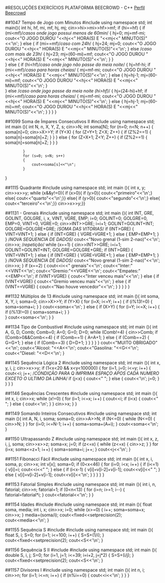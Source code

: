#RESOLUÇÕES EXERCÍCIOS PLATAFORMA BEECROWD - C++
[Perfil Beecrowd](https://www.beecrowd.com.br/judge/pt/profile/424268)

##1047 Tempo de Jogo com Minutos
#include <iostream>
using namespace std;
int main(){
			int hi, hf, mi, mf, hj, mj;
			cin>>hi>>mi>>hf>>mf;
			if (hi==hf)
			{
				if (mi<mf)/*casos onde jogo possui menos de 60min*/
				{
					hj=0; mj=mf-mi;
					cout<<"O JOGO DUROU "<<hj<<" HORA(S) E "<<mj<<" MINUTO(S)"<<'\n';
				}
				else
				{
					if (mi==mf)/*caso com 24h*/
					{
						hj=24; mj=0;
						cout<<"O JOGO DUROU "<<hj<<" HORA(S) E "<<mj<<" MINUTO(S)"<<'\n';
					}
					else /*caso com mais de 23h*/
					{
						hj=23;
						mj=(60-mi)+mf;
						cout<<"O JOGO DUROU "<<hj<<" HORA(S) E "<<mj<<" MINUTO(S)"<<'\n';
					}
				}	
			}
			else
			{
				if (hi<hf)/*caso onde jogo não passe da meia noite*/
				{
					hj=hf-hi;
					if (mi<=mf)/*caso para horas cheias*/
					{
						mj=mf-mi;
						cout<<"O JOGO DUROU "<<hj<<" HORA(S) E "<<mj<<" MINUTO(S)"<<'\n';
					}
					else
					{
						hj=hj-1;
						mj=(60-mi)+mf;
						cout<<"O JOGO DUROU "<<hj<<" HORA(S) E "<<mj<<" MINUTO(S)"<<'\n';
					}	
				}
				else /*caso onde jogo passe da meia noite (hi>hf)*/
				{
					hj=(24-hi)+hf;
					if (mi<=mf)/*caso para horas cheias*/
					{
						mj=mf-mi;
						cout<<"O JOGO DUROU "<<hj<<" HORA(S) E "<<mj<<" MINUTO(S)"<<'\n';
					}
					else
					{
						hj=hj-1;
						mj=(60-mi)+mf;
						cout<<"O JOGO DUROU "<<hj<<" HORA(S) E "<<mj<<" MINUTO(S)"<<'\n';
					}
				}
			}
}

##1099 Soma de Ímpares Consecutivos II
#include <iostream>
using namespace std;
int main (){
			int N, n, X, Y, Z, s;
			cin>>N;
			int soma[N];
			for (n=0; n<N; n++)
			{
				soma[n]=0;
				cin>>X>>Y;
				if (Y<X)
				{
					for (Z=Y+1; Z<X; Z++)
					{
						if (Z%2==1)
						{
							soma[n]=soma[n]+Z;
						}
					}
				}
				else
				{
					for (Z=X+1; Z<Y; Z++)
					{
						if (Z%2==1)
						{
							soma[n]=soma[n]+Z;
						}
					}
				}
				
			}
			for (s=0; s<N; s++)
			{
				cout<<soma[s]<<"\n";
			}
}

##1115 Quadrante
#include <iostream>
using namespace std;
int main (){
			int x, y;
			cin>>x>>y;
				while (x&&y!=0){
					if (x>0){
						if (y>0){
							cout<<"primeiro"<<'\n';}
						else{
							cout<<"quarto"<<'\n';}}
					else{
						if (y>0){
							cout<<"segundo"<<'\n';}
						else{
							cout<<"terceiro"<<'\n';}}
					cin>>x>>y;}}

##1131 - Grenais
#include <iostream>
using namespace std;
int main (){
			int INT, GRE, GOLINT, GOLGRE, i, x, VINT, VGRE, EMP;
			i=0; GOLINT=0; GOLGRE=0, EMP=0, VINT=0, VGRE=0;
			cin>>INT>>GRE;
			i=i+1;
			GOLINT=GOLINT+INT;
			GOLGRE=GOLGRE+GRE;
			/*SOMA DAS VITORIAS*/
			if (INT>GRE)
			{
				VINT=VINT+1;
			}
			else
			{
				if (INT<GRE)
				{
					VGRE=VGRE+1;
				}
				else
				{
					EMP=EMP+1;
				}
			}
			/*NOVA SEQUENCIA DE DADOS*/
			cout<<"Novo grenal (1-sim 2-nao)"<<'\n';
			cin>>x;
			/*repetição*/
			while (x==1)
			{
				cin>>INT>>GRE;
				i=i+1;
				GOLINT=GOLINT+INT;
				GOLGRE=GOLGRE+GRE;
				if (INT>GRE)
				{
					VINT=VINT+1;
				}
				else
				{
					if (INT<GRE)
					{
						VGRE=VGRE+1;
					}
					else
					{
						EMP=EMP+1;
					}
				}
				/*NOVA SEQUENCIA DE DADOS*/
				cout<<"Novo grenal (1-sim 2-nao)"<<'\n';
				cin>>x;
			}
			if (x==2)
			{
				cout<<i<<" grenais"<<'\n';
				cout<<"Inter:"<<VINT<<'\n';
				cout<<"Gremio:"<<VGRE<<'\n';
				cout<<"Empates:"<<EMP<<'\n';
				if (VINT>VGRE)
				{
					cout<<"Inter venceu mais"<<'\n';
				}
				else
				{
					if (VINT<VGRE)
					{
						cout<<"Gremio venceu mais"<<'\n';
					}
					else
					{
						if (VINT==VGRE)
						{
							cout<<"Nao houve vencedor"<<'\n';
						}
					}
				}
			}
}

##1132 Múltiplos de 13
#include <iostream>
using namespace std;
int main (){
			int soma, X, Y, i;
			soma=0;
			cin>>X>>Y;
			if (Y>X)
			{
				for (i=X; i<=Y; i++)
				{
					if (i%13!=0)
					{
						soma=soma+i;
					}
				}
				cout<<soma<<'\n';
			}
			else
			{
				if (X>Y)
				{
					for (i=Y; i<=X; i++)
					{
						if (i%13!=0)
						{
							soma=soma+i;
						}
					}	
				}
				cout<<soma<<'\n';
			}
}

##1134 Tipo de Combustível
#include <iostream>
using namespace std;
int main (){
			int A, G, D, Comb;
			Comb=0;
			A=0;
			G=0;
			D=0;
			while (Comb!=4)
			{
				cin>>Comb;
				if (Comb>0&&Comb<=4)
				{
					if (Comb==1)
					{
						A=A+1;
					}
					else
					{
						if (Comb==2)
						{
							G=G+1;
						}
						else
						{
							if (Comb==3)
							{
								D=D+1;
							}
						}
					}
				}
			}
			cout<<"MUITO OBRIGADO"<<'\n';
			cout<<"Alcool: "<<A<<'\n';
			cout<<"Gasolina: "<<G<<'\n';
			cout<<"Diesel: "<<D<<'\n';
}

##1145 Sequência Lógica 2
#include <iostream>
using namespace std;
int main (){
			int x, y, i, j;
			cin>>x>>y;
			if (1<x<20 && x<y<100000)
			{
				for (i=1, j=0; i<=y; i++)
				{
					cout<<i;
					j++;
					/*CONDIÇÃO PARA Q IMPRIMA ESPAÇO APOS CADA NUMERO EXCETO O ULTIMO DA LINHA*/
					if (j<x)
					{
						cout<<" ";
					}
					else
					{
						cout<<'\n';
						j=0;
					}
				}
			}
}

##1146 Sequências Crescentes
#include <iostream>
using namespace std;
int main (){
			int x, i;
			cin>>x;
			while (x!=0)
			{
				for (i=1; i<=x; i++)
				{
					cout<<i;
					if (i<x)
					{
						cout<<" ";
					}
					else
					{
						cout<<'\n';
					}
				}
				cin>>x;
			}
}

##1149 Somando Inteiros Consecutivos
#include <iostream>
using namespace std;
int main (){
			int A, N, i, soma;
			soma=0;
			cin>>A>>N;
			if (N<=0)
			{
				while (N<=0)
				{
					cin>>N;
				}
			}
			for (i=0; i<=N-1; i++)
			{
				soma=soma+(A+i);
			}
			cout<<soma<<'\n';
}

##1150 Ultrapassando Z
#include <iostream>
using namespace std;
int main (){
			int x, z, i, j, soma;
			cin>>x>>z;
			soma=x; j=0;
			if (z<=x)
			{
				while (z<=x)
				{
					cin>>z;
				}
			}
			for (i=x; soma<=z+1; i++)
			{
				soma=soma+i;
				j++;
			}
			cout<<j<<'\n';
}

##1151 Fibonacci Fácil
#include <iostream>
using namespace std;
int main (){
			int x, i, soma, p;
			cin>>x;
			int v[x];
			soma=0;
			if (0<x<46)
			{
				for (i=0; i<x; i++)
				{
					if (i<=1)
					{
						v[i]=i;
						cout<<i<<" ";
					}
					else
					{
						if (i<x-1)
						{
							v[i]=v[i-2]+v[i-1];
							cout<<v[i]<<" ";
						}
						else
						{
							v[i]=v[i-2]+v[i-1];
							cout<<v[i]<<'\n';
						}
					}
				}
			}
}

##1153 Fatorial Simples
#include <iostream>
using namespace std;
int main (){
			int i, n, fatorial;
			cin>>n;
			fatorial=1;
			if (0<n<13)
			{
				for (i=n; i>=1; i--)
				{
					fatorial=fatorial*i;
				}
				cout<<fatorial<<'\n';
			}
}

##1154 Idades
#include <iostream>
#include <iomanip>
using namespace std;
int main (){
			float soma, media;
			int i, x;
			cin>>x; i=0;
			while (x>=0)
			{
				i++;
				soma=soma+x;
				cin>>x;
			}
			media=(soma/i);
			cout<<fixed<<setprecision(2);
			cout<<media<<'\n';
}

##1155 Sequência S
#include <iostream>
#include <iomanip>
using namespace std;
int main (){
			float S, i;
			S=0;
			for (i=1; i<=100; i++)
			{
				S=S+(1/i);
			}
			cout<<fixed<<setprecision(2);
			cout<<S<<'\n';
}

##1156 Sequência S II
#include <iostream>
#include <iomanip>
using namespace std;
int main (){
			double S, i, j;
			S=0;
			for (i=1, j=1; i<=39; i=i+2, j=j*2)
			{
				S=S+(i/j);
			}
			cout<<fixed<<setprecision(2);
			cout<<S<<'\n';
}

##1157 Divisores I
#include <iostream>
using namespace std;
int main (){
			int n, i;
			cin>>n;
			for (i=1; i<=n; i++)
			{
				if (n%i==0)
				{
					cout<<i<<'\n';
				}
			}
}



